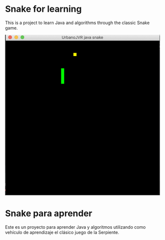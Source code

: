 # Snake for learning
This is a project to learn Java and algorithms through the classic Snake game.

![In game capture](src/main/resources/inGame1.png)

# Snake para aprender
Este es un proyecto para aprender Java y algoritmos utilizando como vehículo
de aprendizaje el clásico juego de la Serpiente.
